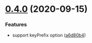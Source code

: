 # [0.4.0](https://github.com/zcong1993/redis-cache/compare/v0.3.0...v0.4.0) (2020-09-15)

### Features

- support keyPrefix option ([a6d80b4](https://github.com/zcong1993/redis-cache/commit/a6d80b469aa0ca15e087e4fe915f9abda68686ce))
